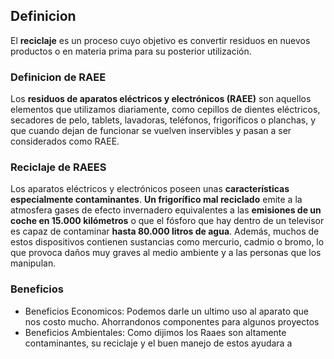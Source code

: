 ## Definicion
El **reciclaje** es un proceso cuyo objetivo es convertir residuos en nuevos productos o en materia prima para su posterior utilización.
### Definicion de RAEE
Los **residuos de aparatos eléctricos y electrónicos (RAEE)** son aquellos elementos que utilizamos diariamente, como cepillos de dientes eléctricos, secadores de pelo, tablets, lavadoras, teléfonos, frigoríficos o planchas, y que cuando dejan de funcionar se vuelven inservibles y pasan a ser considerados como RAEE.
### Reciclaje de RAEES
Los aparatos eléctricos y electrónicos poseen unas **características especialmente contaminantes**. **Un frigorífico mal reciclado** emite a la atmosfera gases de efecto invernadero equivalentes a las **emisiones de un coche en 15.000 kilómetros** o que el fósforo que hay dentro de un televisor es capaz de contaminar **hasta 80.000 litros de agua**. Además, muchos de estos dispositivos contienen sustancias como mercurio, cadmio o bromo, lo que provoca daños muy graves al medio ambiente y a las personas que los manipulan.
### Beneficios
- Beneficios Economicos: Podemos darle un ultimo uso al aparato que nos costo mucho. Ahorrandonos componentes para algunos proyectos
- Beneficios Ambientales: Como dijimos los Raaes son altamente contaminantes, su reciclaje y el buen manejo de estos ayudara a 


<!--stackedit_data:
eyJoaXN0b3J5IjpbLTU5OTY2MjY3NCwtMTAzODgzMDk5MywxNT
IxNzk0NTZdfQ==
-->